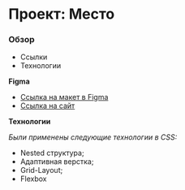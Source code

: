 # Проект: Место

### Обзор

- Ссылки
- Технологии

**Figma**

- [Ссылка на макет в Figma](https://www.figma.com/file/2cn9N9jSkmxD84oJik7xL7/JavaScript.-Sprint-4?node-id=0%3A1)
- [Ссылка на сайт](https://laylaroad.github.io/mesto-project-bootcamp/)

**Технологии**

_Были применены следующие технологии в CSS:_

- Nested структура;
- Адаптивная верстка;
- Grid-Layout;
- Flexbox

